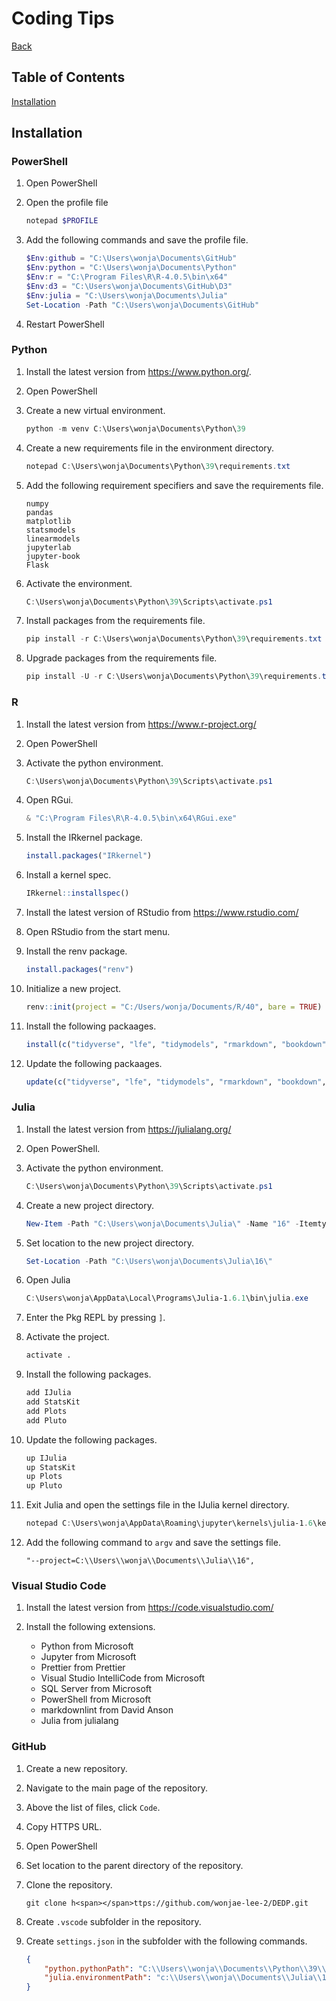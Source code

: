 # Coding Tips

[Back](index.md)

## Table of Contents

[Installation](#installation)

## Installation

### PowerShell

1. Open PowerShell

2. Open the profile file

    ``` PowerShell
    notepad $PROFILE
    ```

3. Add the following commands and save the profile file.

    ```PowerShell
    $Env:github = "C:\Users\wonja\Documents\GitHub"
    $Env:python = "C:\Users\wonja\Documents\Python"
    $Env:r = "C:\Program Files\R\R-4.0.5\bin\x64"
    $Env:d3 = "C:\Users\wonja\Documents\GitHub\D3"
    $Env:julia = "C:\Users\wonja\Documents\Julia"
    Set-Location -Path "C:\Users\wonja\Documents\GitHub"
    ```

4. Restart PowerShell

### Python

1. Install the latest version from <https://www.python.org/>.

2. Open PowerShell

3. Create a new virtual environment.

    ```PowerShell
    python -m venv C:\Users\wonja\Documents\Python\39
    ```

4. Create a new requirements file in the environment directory.

    ```PowerShell
    notepad C:\Users\wonja\Documents\Python\39\requirements.txt
    ```

5. Add the following requirement specifiers and save the requirements file.

    ```text
    numpy
    pandas
    matplotlib
    statsmodels
    linearmodels
    jupyterlab
    jupyter-book
    Flask
    ```

6. Activate the environment.

    ```PowerShell
    C:\Users\wonja\Documents\Python\39\Scripts\activate.ps1
    ```

7. Install packages from the requirements file.

    ```PowerShell
    pip install -r C:\Users\wonja\Documents\Python\39\requirements.txt
    ```

8. Upgrade packages from the requirements file.

    ```PowerShell
    pip install -U -r C:\Users\wonja\Documents\Python\39\requirements.txt
    ```

### R

1. Install the latest version from <https://www.r-project.org/>

2. Open PowerShell

3. Activate the python environment.

    ```PowerShell
    C:\Users\wonja\Documents\Python\39\Scripts\activate.ps1
    ```

4. Open RGui.

    ```PowerShell
    & "C:\Program Files\R\R-4.0.5\bin\x64\RGui.exe"
    ```

5. Install the IRkernel package.

    ```R
    install.packages("IRkernel")
    ```

6. Install a kernel spec.

    ```R
    IRkernel::installspec()
    ```

7. Install the latest version of RStudio from <https://www.rstudio.com/>

8. Open RStudio from the start menu.

9. Install the renv package.

    ```R
    install.packages("renv")
    ```

10. Initialize a new project.

    ```R
    renv::init(project = "C:/Users/wonja/Documents/R/40", bare = TRUE)
    ```

11. Install the following packaages.

    ```R
    install(c("tidyverse", "lfe", "tidymodels", "rmarkdown", "bookdown", "shiny"))
    ```

12. Update the following packaages.

    ```R
    update(c("tidyverse", "lfe", "tidymodels", "rmarkdown", "bookdown", "shiny"))
    ```

### Julia

1. Install the latest version from <https://julialang.org/>

2. Open PowerShell.

3. Activate the python environment.

    ```PowerShell
    C:\Users\wonja\Documents\Python\39\Scripts\activate.ps1
    ```

4. Create a new project directory.

    ```PowerShell
    New-Item -Path "C:\Users\wonja\Documents\Julia\" -Name "16" -Itemtype "directory"
    ```

5. Set location to the new project directory.

    ```PowerShell
    Set-Location -Path "C:\Users\wonja\Documents\Julia\16\"
    ```

6. Open Julia

    ```PowerShell
    C:\Users\wonja\AppData\Local\Programs\Julia-1.6.1\bin\julia.exe
    ```

7. Enter the Pkg REPL by pressing `]`.

8. Activate the project.

    ```Julia
    activate .
    ```

9. Install the following packages.

    ```Julia
    add IJulia
    add StatsKit
    add Plots
    add Pluto
    ```

10. Update the following packages.

    ```Julia
    up IJulia
    up StatsKit
    up Plots
    up Pluto
    ```

11. Exit Julia and open the settings file in the IJulia kernel directory.

    ```PowerShell
    notepad C:\Users\wonja\AppData\Roaming\jupyter\kernels\julia-1.6\kernel.json
    ```

13. Add the following command to `argv` and save the settings file.

    ```text
    "--project=C:\\Users\\wonja\\Documents\\Julia\\16",
    ```

### Visual Studio Code

1. Install the latest version from <https://code.visualstudio.com/>

2. Install the following extensions.

    * Python from Microsoft
    * Jupyter from Microsoft
    * Prettier from Prettier
    * Visual Studio IntelliCode from Microsoft
    * SQL Server from Microsoft
    * PowerShell from Microsoft
    * markdownlint from David Anson
    * Julia from julialang

### GitHub

1. Create a new repository.

2. Navigate to the main page of the repository.

3. Above the list of files, click `Code`.

4. Copy HTTPS URL.

5. Open PowerShell

6. Set location to the parent directory of the repository.

7. Clone the repository.

    ```Git
    git clone h<span></span>ttps://github.com/wonjae-lee-2/DEDP.git
    ```

8. Create `.vscode` subfolder in the repository.

9. Create `settings.json` in the subfolder with the following commands.

    ```json
    {
        "python.pythonPath": "C:\\Users\\wonja\\Documents\\Python\\39\\Scripts\\python.exe",
        "julia.environmentPath": "c:\\Users\\wonja\\Documents\\Julia\\16"
    }
    ```
